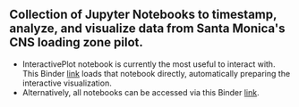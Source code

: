 ## Collection of Jupyter Notebooks to timestamp, analyze, and visualize data from Santa Monica's CNS loading zone pilot.
  * InteractivePlot notebook is currently the most useful to interact with. This Binder [link](https://mybinder.org/v2/gh/ucla-its/curb-analysis-visuals/master?urlpath=%2Fapps%2FInteractivePlot.ipynb) loads that notebook directly, automatically preparing the interactive visualization.
  * Alternatively, all notebooks can be accessed via this Binder [link](https://mybinder.org/v2/gh/ucla-its/curb-analysis-visuals/167684eda0f24499448cc7d4322fa41b5e870d87). 

